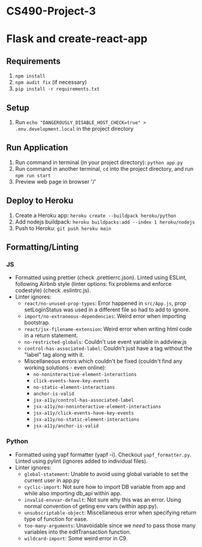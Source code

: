 # CS490-Project-3

# Flask and create-react-app

## Requirements

1. `npm install`
2. `npm audit fix` (if necessary)
3. `pip install -r requirements.txt`

## Setup

1. Run `echo "DANGEROUSLY_DISABLE_HOST_CHECK=true" > .env.development.local` in the project directory

## Run Application

1. Run command in terminal (in your project directory): `python app.py`
2. Run command in another terminal, `cd` into the project directory, and run `npm run start`
3. Preview web page in browser '/'

## Deploy to Heroku

1. Create a Heroku app: `heroku create --buildpack heroku/python`
2. Add nodejs buildpack: `heroku buildpacks:add --index 1 heroku/nodejs`
3. Push to Heroku: `git push heroku main`

## Formatting/Linting

### JS

- Formatted using prettier (check .prettierrc.json). Linted using ESLint, following Airbnb style (linter options: fix problems and enforce codestyle) (check .eslintrc.js).
- Linter ignores:
  - `react/no-unused-prop-types`: Error happened in `src/App.js`, prop setLoginStatus was used in a different file so had to add to ignore.
  - `import/no-extraneous-dependencies`: Weird error when importing bootstrap.
  - `react/jsx-filename-extension`: Weird error when writing html code in a return statement.
  - `no-restricted-globals`: Couldn't use event variable in addview.js
  - `control-has-associated-label`: Couldn't just have a tag without the "label" tag along with it.
  - Miscellaneous errors which couldn't be fixed (couldn't find any working solutions - even online):  
    - `no-noninteractive-element-interactions`
    - `click-events-have-key-events`
    - `no-static-element-interactions`
    - `anchor-is-valid`
    - `jsx-a11y/control-has-associated-label`
    - `jsx-a11y/no-noninteractive-element-interactions`
    - `jsx-a11y/click-events-have-key-events`
    - `jsx-a11y/no-static-element-interactions`
    - `jsx-a11y/anchor-is-valid`

### Python

- Formatted using yapf formatter (yapf -i). Checkout `yapf_formatter.py`. Linted using pylint (ignores added to individual files).
- Linter ignores:
  - `global-statement`: Unable to avoid using global variable to set the current user in app.py
  - `cyclic-import`: Not sure how to import DB variable from app and while also importing db_api within app.
  - `invalid-envvar-default`: Not sure why this was an error. Using normal convention of geting env vars (within app.py).
  - `unsubscriptable-object`: Miscellaneous error when specifying return type of function for ease.
  - `too-many-arguments`: Unavoidable since we _need_ to pass those many variables into the editTransaction function.
  - `wildcard-import`: Some weird error in C9.

